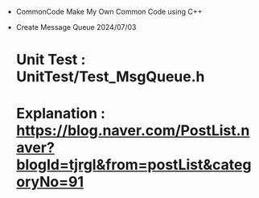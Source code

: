 * CommonCode
Make My Own Common Code using C++


* Create Message Queue 2024/07/03
  # Unit Test : UnitTest/Test_MsgQueue.h
  # Explanation : https://blog.naver.com/PostList.naver?blogId=tjrgl&from=postList&categoryNo=91
